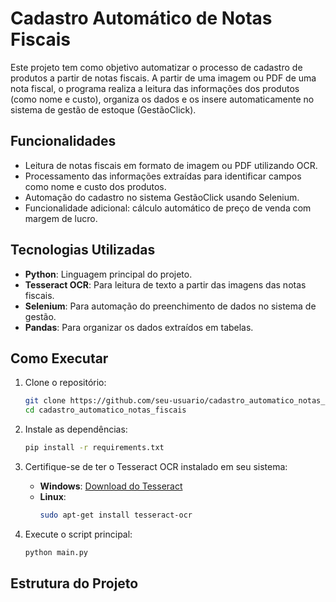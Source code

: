 # Cadastro Automático de Notas Fiscais

Este projeto tem como objetivo automatizar o processo de cadastro de produtos a partir de notas fiscais. A partir de uma imagem ou PDF de uma nota fiscal, o programa realiza a leitura das informações dos produtos (como nome e custo), organiza os dados e os insere automaticamente no sistema de gestão de estoque (GestãoClick).

## Funcionalidades
- Leitura de notas fiscais em formato de imagem ou PDF utilizando OCR.
- Processamento das informações extraídas para identificar campos como nome e custo dos produtos.
- Automação do cadastro no sistema GestãoClick usando Selenium.
- Funcionalidade adicional: cálculo automático de preço de venda com margem de lucro.

## Tecnologias Utilizadas
- **Python**: Linguagem principal do projeto.
- **Tesseract OCR**: Para leitura de texto a partir das imagens das notas fiscais.
- **Selenium**: Para automação do preenchimento de dados no sistema de gestão.
- **Pandas**: Para organizar os dados extraídos em tabelas.

## Como Executar

1. Clone o repositório:
    ```bash
    git clone https://github.com/seu-usuario/cadastro_automatico_notas_fiscais.git
    cd cadastro_automatico_notas_fiscais
    ```

2. Instale as dependências:
    ```bash
    pip install -r requirements.txt
    ```

3. Certifique-se de ter o Tesseract OCR instalado em seu sistema:
    - **Windows**: [Download do Tesseract](https://github.com/tesseract-ocr/tesseract)
    - **Linux**: 
      ```bash
      sudo apt-get install tesseract-ocr
      ```

4. Execute o script principal:
    ```bash
    python main.py
    ```

## Estrutura do Projeto

